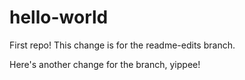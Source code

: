 # hello-world
First repo!
This change is for the readme-edits branch.

Here's another change for the branch, yippee!
